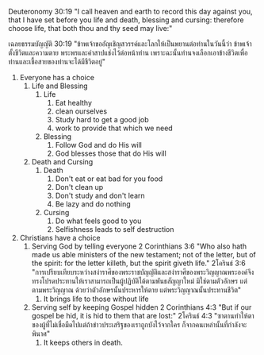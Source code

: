 Deuteronomy 30:19 "I call heaven and earth to record this day against you, that I have set before you life and death, blessing and cursing: therefore choose life, that both thou and thy seed may live:"

เฉลยธรรมบัญญัติ 30:19 "ข้าพเจ้าขออัญเชิญสวรรค์และโลกให้เป็นพยานต่อท่านในวันนี้ว่า ข้าพเจ้าตั้งชีวิตและความตาย พระพรและคำสาปแช่งไว้ต่อหน้าท่าน เพราะฉะนั้นท่านจงเลือกเอาข้างชีวิตเพื่อท่านและเชื้อสายของท่านจะได้มีชีวิตอยู่"

1. Everyone has a choice
   1. Life and Blessing
      1. Life
         1. Eat healthy
         2. clean ourselves
         3. Study hard to get a good job
         4. work to provide that which we need
      2. Blessing
         1. Follow God and do His will
         2. God blesses those that do His will
   2. Death and Cursing
      1. Death
         1. Don't eat or eat bad for you food
         2. Don't clean up
         3. Don't study and don't learn
         4. Be lazy and do nothing
      2. Cursing
         1. Do what feels good to you
         2. Selfishness leads to self destruction
2. Christians have a choice
   1. Serving God by telling everyone
      2 Corinthians 3:6 "Who also hath made us able ministers of the new testament; not of the letter, but of the spirit: for the letter killeth, but the spirit giveth life."
      2โครินธ์ 3:6 "การเปรียบเทียบระหว่างสง่าราศีของพระราชบัญญัติและสง่าราศีของพระวิญญาณพระองค์จึงทรงโปรดประทานให้เราสามารถเป็นผู้ปฏิบัติได้ตามพันธสัญญาใหม่ มิใช่ตามตัวอักษร แต่ตามพระวิญญาณ ด้วยว่าตัวอักษรนั้นประหารให้ตาย แต่พระวิญญาณนั้นประทานชีวิต"
      1. It brings life to those without life
   2. Serving self by keeping Gospel hidden
      2 Corinthians 4:3 "But if our gospel be hid, it is hid to them that are lost:"
      2โครินธ์ 4:3 "ซาตานทำให้ตาของผู้ที่ไม่เชื่อมืดไปแต่ถ้าข่าวประเสริฐของเราถูกบังไว้จากใคร ก็จากคนเหล่านั้นที่กำลังจะพินาศ"
      1. It keeps others in death.
